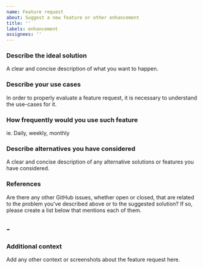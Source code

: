 ```yaml
---
name: Feature request
about: Suggest a new feature or other enhancement
title: ''
labels: enhancement
assignees: ''
---
```


### Describe the ideal solution

A clear and concise description of what you want to happen.

### Describe your use cases

In order to properly evaluate a feature request, it is necessary to understand the use-cases for it.

### How frequently would you use such feature

ie. Daily, weekly, monthly

### Describe alternatives you have considered

A clear and concise description of any alternative solutions or features you have considered.

### References

Are there any other GitHub issues, whether open or closed, that are related to the problem you've described above or to the suggested solution? If so, please create a list below that mentions each of them.

## -

### Additional context

Add any other context or screenshots about the feature request here.

